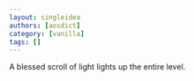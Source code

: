 ```yaml
---
layout: singleidea
authors: [aosdict]
category: [vanilla]
tags: []
---
```

A blessed scroll of light lights up the entire level.
